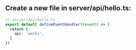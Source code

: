 ## Create a new file in server/api/hello.ts:

```ts
// server/api/hello.ts
export default defineEventHandler((event) => {
  return {
    api: 'works',
  }
})
```
